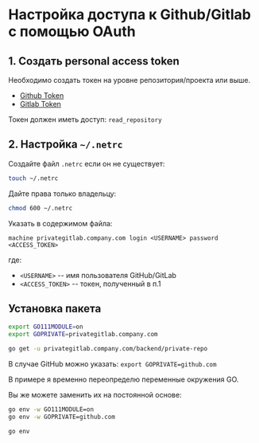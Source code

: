 # Настройка доступа к Github/Gitlab с помощью OAuth


## 1. Создать personal access token

Необходимо создать токен на уровне репозитория/проекта или выше.

- [Github Token](https://github.com/settings/tokens)
- [Gitlab Token](https://docs.gitlab.com/ee/user/profile/personal_access_tokens.html#create-a-personal-access-token)

Токен должен иметь доступ: `read_repository`


## 2. Настройка `~/.netrc`

Создайте файл `.netrc` если он не существует:

```sh
touch ~/.netrc
```

Дайте права только владельцу:
```sh
chmod 600 ~/.netrc
```

Указать в содержимом файла:
```
machine privategitlab.company.com login <USERNAME> password <ACCESS_TOKEN>
```

где:
- `<USERNAME>` -- имя пользователя GitHub/GitLab
- `<ACCESS_TOKEN>` -- токен, полученный в п.1


## Установка пакета

```sh
export GO111MODULE=on
export GOPRIVATE=privategitlab.company.com

go get -u privategitlab.company.com/backend/private-repo
```

В случае GitHub можно указать:
`export GOPRIVATE=github.com`

В примере я временно переопределю переменные окружения GO.

Вы же можете заменить их на постоянной основе:
```sh
go env -w GO111MODULE=on
go env -w GOPRIVATE=github.com

go env
```
